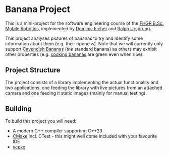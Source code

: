 # Banana Project

This is a mini-project for the software engineering course of the [FHGR B.Sc. Mobile Robotics](https://fhgr.ch/mr),
implemented by [Dominic Eicher](https://github.com/Nic822) and [Ralph Ursprung](https://github.com/rursprung).

This project analyses pictures of bananas to try and identify some information about them (e.g. their ripeness).
Note that we will currently only support [Cavendish Bananas](https://en.wikipedia.org/wiki/Cavendish_banana)
(_the_ standard banana) as others may exhibit other properties (e.g. [cooking bananas](https://en.wikipedia.org/wiki/Cooking_banana)
are green even when ripe).  

## Project Structure

The project consists of a library implementing the actual functionality and two applications, one feeding the library
with live pictures from an attached camera and one feeding it static images (mainly for manual testing).

## Building

To build this project you will need:

* A modern C++ compiler supporting C++23
* [CMake](https://cmake.org/) incl. CTest - this might well come included with your favourite IDE
* [vcpkg](https://vcpkg.io/)
